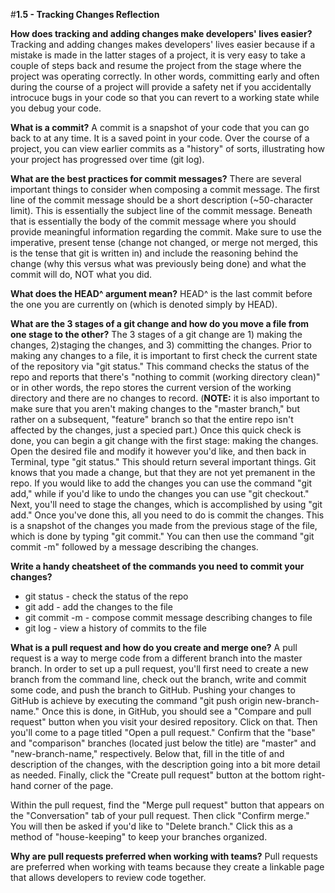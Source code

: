 #**1.5 - Tracking Changes Reflection**

**How does tracking and adding changes make developers' lives easier?**
Tracking and adding changes makes developers' lives easier because if a mistake is made in the latter stages of a project, it is very easy to take a couple of steps back and resume the project from the stage where the project was operating correctly. In other words, committing early and often during the course of a project will provide a safety net if you accidentally introcuce bugs in your code so that you can revert to a working state while you debug your code.

**What is a commit?**
A commit is a snapshot of your code that you can go back to at any time. It is a saved point in your code. Over the course of a project, you can view earlier commits as a "history" of sorts, illustrating how your project has progressed over time (git log). 

**What are the best practices for commit messages?**
There are several important things to consider when composing a commit message. The first line of the commit message should be a short description (~50-character limit). This is essentially the subject line of the commit message. Beneath that is essentially the body of the commit message where you should provide meaningful information regarding the commit. Make sure to use the imperative, present tense (change not changed, or merge not merged, this is the tense that git is written in) and include the reasoning behind the change (why this versus what was previously being done) and what the commit will do, NOT what you did.

**What does the HEAD^ argument mean?**
HEAD^ is the last commit before the one you are currently on (which is denoted simply by HEAD).

**What are the 3 stages of a git change and how do you move a file from one stage to the other?**
The 3 stages of a git change are 1) making the changes, 2)staging the changes, and 3) committing the changes. Prior to making any changes to a file, it is important to first check the current state of the repository via "git status." This command checks the status of the repo and reports that there's "nothing to commit (working directory clean)" or in other words, the repo stores the current version of the working directory and there are no changes to record. (**NOTE:** it is also important to make sure that you aren't making changes to the "master branch," but rather on a subsequent, "feature" branch so that the entire repo isn't affected by the changes, just a specied part.) Once this quick check is done, you can begin a git change with the first stage: making the changes. Open the desired file and modify it however you'd like, and then back in Terminal, type "git status." This should return several important things. Git knows that you made a change, but that they are not yet premanent in the repo. If you would like to add the changes you can use the command "git add," while if you'd like to undo the changes you can use "git checkout." Next, you'll need to stage the changes, which is accomplished by using "git add." Once you've done this, all you need to do is commit the changes. This is a snapshot of the changes you made from the previous stage of the file, which is done by typing "git commit." You can then use the command "git commit -m" followed by a message describing the changes.

**Write a handy cheatsheet of the commands you need to commit your changes?**
<ul>
	<li>git status - check the status of the repo</li>
	<li>git add - add the changes to the file</li> 
	<li>git commit -m - compose commit message describing changes to file</li>
	<li>git log - view a history of commits to the file</li>
</ul>

**What is a pull request and how do you create and merge one?**
A pull request is a way to merge code from a different branch into the master branch. In order to set up a pull request, you'll first need to create a new branch from the command line, check out the branch, write and commit some code, and push the branch to GitHub. Pushing your changes to GitHub is achieve by executing the command "git push origin new-branch-name." Once this is done, in GitHub, you should see a "Compare and pull request" button when you visit your desired repository. Click on that. Then you'll come to a page titled "Open a pull request." Confirm  that the "base" and "comparison" branches (located just below the title) are "master" and "new-branch-name," respectively. Below that, fill in the title of and description of the changes, with the description going into a bit more detail as needed. Finally, click the "Create pull request" button at the bottom right-hand corner of the page. 

Within the pull request, find the "Merge pull request" button that appears on the "Conversation" tab of your pull request. Then click "Confirm merge." You will then be asked if you'd like to "Delete branch." Click this as a method of "house-keeping" to keep your branches organized. 

**Why are pull requests preferred when working with teams?**
Pull requests are preferred when working with teams because they create a linkable page that allows developers to review code together.